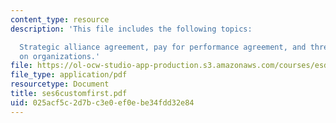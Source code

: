 ```yaml
---
content_type: resource
description: 'This file includes the following topics:

  Strategic alliance agreement, pay for performance agreement, and three perspectives
  on organizations.'
file: https://ol-ocw-studio-app-production.s3.amazonaws.com/courses/esd-932-technology-policy-organizations-spring-2005/025acf5c2d7bc3e0ef0ebe34fdd32e84_ses6customfirst.pdf
file_type: application/pdf
resourcetype: Document
title: ses6customfirst.pdf
uid: 025acf5c-2d7b-c3e0-ef0e-be34fdd32e84
---
```


